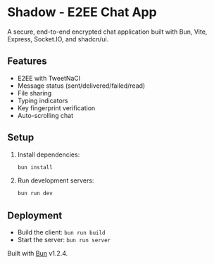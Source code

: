 # Shadow - E2EE Chat App

A secure, end-to-end encrypted chat application built with Bun, Vite, Express, Socket.IO, and shadcn/ui.

## Features

- E2EE with TweetNaCl
- Message status (sent/delivered/failed/read)
- File sharing
- Typing indicators
- Key fingerprint verification
- Auto-scrolling chat

## Setup

1. Install dependencies:
   ```bash
   bun install
   ```
2. Run development servers:
   ```bash
   bun run dev
   ```

## Deployment

- Build the client: `bun run build`
- Start the server: `bun run server`

Built with [Bun](https://bun.sh) v1.2.4.
